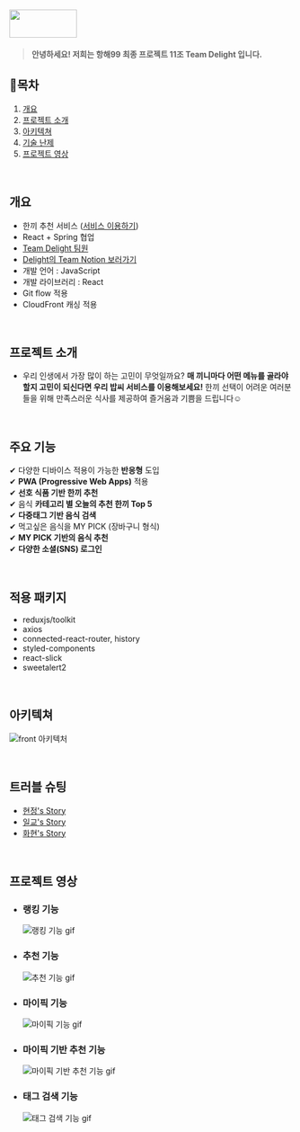 # <img src="https://user-images.githubusercontent.com/81012135/131492583-89eee77c-8e75-4e1e-ae05-44dd8ea0286c.png"  width="120" height="50">
> __안녕하세요! 저희는 항해99 최종 프로젝트 11조 Team Delight 입니다.__

## 📌목차
  1. [개요](#개요)
  2. [프로젝트 소개](#프로젝트-소개)
  3. [아키텍쳐](#아키텍쳐)
  4. [기술 난제](#기술-난제)
  5. [프로젝트 영상](#프로젝트-영상)


<br>

## 개요
  - 한끼 추천 서비스 ([서비스 이용하기](https://www.delight99.co.kr/))
  - React + Spring 협업
  - [Team Delight 팀원](https://github.com/Team-Delight/Delight-Client/wiki/Team-Delight-%ED%8C%80%EC%9B%90%EC%9D%84-%EC%86%8C%EA%B0%9C%ED%95%A9%EB%8B%88%EB%8B%A4)
  - [Delight의 Team Notion 보러가기](https://elastic-honeycrisp-63e.notion.site/Delight-a54fda3215254309b56f77955d5340fa)
  - 개발 언어 : JavaScript
  - 개발 라이브러리 : React
  - Git flow 적용
  - CloudFront 캐싱 적용


<br>

## 프로젝트 소개
  - 우리 인생에서 가장 많이 하는 고민이 무엇일까요? **매 끼니마다 어떤 메뉴를 골라야 할지 고민이 되신다면 우리 밥씨 서비스를 이용해보세요!** 한끼 선택이 어려운 여러분들을 위해 만족스러운 식사를 제공하여 즐거움과 기쁨을 드립니다☺️

<br>


## 주요 기능
  ✔︎ 다양한 디바이스 적용이 가능한 **반응형** 도입    
  ✔︎ **PWA (Progressive Web Apps)** 적용    
  ✔︎ **선호 식품 기반 한끼 추천**   
  ✔︎ 음식 **카테고리 별 오늘의 추천 한끼 Top 5**   
  ✔︎ **다중태그 기반 음식 검색**    
  ✔︎ 먹고싶은 음식을 MY PICK (장바구니 형식)     
  ✔︎ **MY PICK 기반의 음식 추천**      
  ✔︎ **다양한 소셜(SNS) 로그인**       


<br>

## 적용 패키지
  - reduxjs/toolkit
  - axios
  - connected-react-router, history
  - styled-components
  - react-slick
  - sweetalert2

<br>

## 아키텍쳐
  ![front 아키텍처](https://user-images.githubusercontent.com/81012135/131522398-6dea0411-e53f-403e-adff-1cf23f792fc9.png)

<br>

  
## 트러블 슈팅
  - [현정's Story](https://github.com/Team-Delight/Delight-Client/wiki/%ED%98%84%EC%A0%95's-Story)
  - [일교's Story](https://github.com/Team-Delight/Delight-Client/wiki/%EC%9D%BC%EA%B5%90's-Story)
  - [화현's Story](https://github.com/Team-Delight/Delight-Client/wiki/%ED%99%94%ED%98%84's-Story)

<br>

## 프로젝트 영상
  - ### 랭킹 기능 
    ![랭킹 기능 gif](https://user-images.githubusercontent.com/81012135/131537974-3496599b-9137-49e2-84d1-74876a178fdc.gif)

    
    
  - ### 추천 기능 
    ![추천 기능 gif](https://user-images.githubusercontent.com/81012135/131534309-87c98782-0d89-4eb0-95b8-31759d6fd4d6.gif)
    

  - ### 마이픽 기능
    ![마이픽 기능 gif](https://user-images.githubusercontent.com/81012135/131536657-b2366f4d-6c88-404a-9519-5eb359a2507c.gif)



  - ### 마이픽 기반 추천 기능
    ![마이픽 기반 추천 기능 gif](https://user-images.githubusercontent.com/81012135/131537075-ae1530cb-13c6-42ea-924b-c62e7bfe46ac.gif)

  
  - ### 태그 검색 기능
    ![태그 검색 기능 gif](https://user-images.githubusercontent.com/81012135/131538691-15dc4fd4-7c7b-47b3-aa8d-c0b72e9f961d.gif)

<br>
